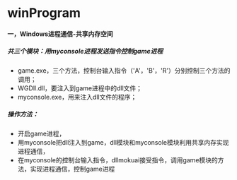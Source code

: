 # winProgram

#### 一，Windows进程通信-共享内存空间

##### 共三个模块：用myconsole进程发送指令控制game进程

- game.exe，三个方法，控制台输入指令（'A'，'B'，'R'）分别控制三个方法的调用；
- WGDll.dll，要注入到game进程中的dll文件；
- myconsole.exe，用来注入dll文件的程序；

##### 操作方法：

- 开启game进程，
- 用myconsole把dll注入到game，dll模块和myconsole模块利用共享内存实现进程通信，
- 在myconsole的控制台输入指令，dllmokuai接受指令，调用game模块的方法，实现进程通信，控制game进程